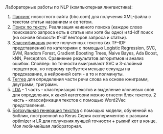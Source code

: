 Лабораторные работы по NLP (компьютерная лингвистика):
1. [Парсинг](news_collection.ipynb) новостного сайта (bbc.com) для получения XML-файла с текстом статьи названием и ее тегом.
2. [Поиск по тексту](search+tfidf.ipynb). Реализация наивного поиска (каждое слово поискового запроса есть в статье или хотя бы одно) и td-idf поиск (на основе близости tf-idf векторов запроса и статьи).
3. [Классификация](classification.ipynb) ранее полученных текстов (их TF-IDF представления) по категориям c помощью Logistic Regression, SVC, SVM, Random Forest, Gradient Boosting Trees, Naive Bayes, Ada Boost, kNN, Perceptron. Сравнение результатов алгоритмов и анализ ошибок. Спойлер: по точности выигрывают SVC и 3-слойный перцептрон, но первому требуется меньше секунды на предсказание, а нейронной сети - а то и полминуты.
4. [Теггер](tagging.ipynb) для определения части речи слова на основе юниграмм, двуграмм, триграмм.
5. [LDA](LDA_topics.ipynb) - 1 часть - кластеризация текстов и выделение ключевых слов для определения, к какой категории можно отнести блок текстов. 2 часть - классификация текстов с помощью Word2Vec представления.
6. [Богохульная генерация текстов](text_generation.ipynb) с помощью модели, обученной на Библии, построенной на Keras.Серия экспериментов с разными optimizer и LR для получения лучшей точности + рыжий кот в конце. Моя любимейшая лабораторная.
